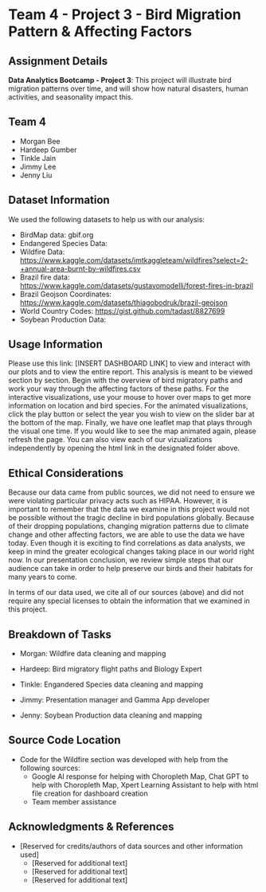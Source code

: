 # Team 4 - Project 3 - Bird Migration Pattern & Affecting Factors

## Assignment Details
**Data Analytics Bootcamp - Project 3**: This project will illustrate bird migration patterns over time, and will show how natural disasters, human activities, and seasonality impact this.

## Team 4

* Morgan Bee
* Hardeep Gumber
* Tinkle Jain
* Jimmy Lee
* Jenny Liu

## Dataset Information

We used the following datasets to help us with our analysis: 

* BirdMap data: gbif.org 
* Endangered Species Data: 
* Wildfire Data: https://www.kaggle.com/datasets/imtkaggleteam/wildfires?select=2-+annual-area-burnt-by-wildfires.csv
* Brazil fire data: https://www.kaggle.com/datasets/gustavomodelli/forest-fires-in-brazil
* Brazil Geojson Coordinates: https://www.kaggle.com/datasets/thiagobodruk/brazil-geojson
* World Country Codes: https://gist.github.com/tadast/8827699
* Soybean Production Data: 

## Usage Information

Please use this link: [INSERT DASHBOARD LINK] to view and interact with our plots and to view the entire report. This analysis is meant to be viewed section by section. Begin with the overview of bird migratory paths and work your way through the affecting factors of these paths. For the interactive visualizations, use your mouse to hover over maps to get more information on location and bird species. For the animated visualizations, click the play button or select the year you wish to view on the slider bar at the bottom of the map. Finally, we have one leaflet map that plays through the visual one time. If you would like to see the map animated again, please refresh the page. You can also view each of our vizualizations independently by opening the html link in the designated folder above. 

## Ethical Considerations

Because our data came from public sources, we did not need to ensure we were violating particular privacy acts such as HIPAA. However, it is important to remember that the data we examine in this project would not be possible without the tragic decline in bird populations globally. Because of their dropping populations, changing migration patterns due to climate change and other affecting factors, we are able to use the data we have today. Even though it is exciting to find correlations as data analysts, we keep in mind the greater ecological changes taking place in our world right now. In our presentation conclusion, we review simple steps that our audience can take in order to help preserve our birds and their habitats for many years to come. 

In terms of our data used, we cite all of our sources (above) and did not require any special licenses to obtain the information that we examined in this project. 

## Breakdown of Tasks

* Morgan: Wildfire data cleaning and mapping

* Hardeep: Bird migratory flight paths and Biology Expert

* Tinkle: Engandered Species data cleaning and mapping

* Jimmy: Presentation manager and Gamma App developer

* Jenny: Soybean Production data cleaning and mapping


## Source Code Location

* Code for the Wildfire section was developed with help from the following sources: 
    * Google AI response for helping with Choropleth Map, Chat GPT to help with Choropleth Map, Xpert Learning Assistant to help with html file creation for dashboard creation
    * Team member assistance

## Acknowledgments & References

* [Reserved for credits/authors of data sources and other information used]
  * [Reserved for additional text]
  * [Reserved for additional text]
  * [Reserved for additional text]
